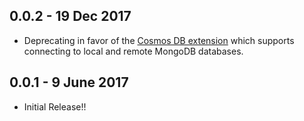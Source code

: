 ## 0.0.2 - 19 Dec 2017

* Deprecating in favor of the [Cosmos DB extension](https://marketplace.visualstudio.com/items?itemName=ms-azuretools.vscode-cosmosdb) which supports connecting to local and remote MongoDB databases.

## 0.0.1 - 9 June 2017

* Initial Release!!
